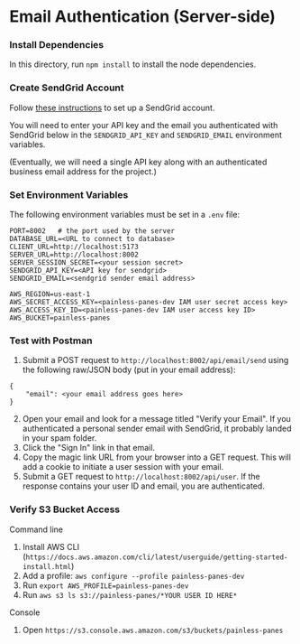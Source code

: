 # Email Authentication (Server-side)

### Install Dependencies

In this directory, run `npm install` to install the node dependencies.

### Create SendGrid Account

Follow [these instructions](https://www.passportjs.org/tutorials/email/setup/) to set up a SendGrid account.

You will need to enter your API key and the email you authenticated with SendGrid below in the `SENDGRID_API_KEY` and `SENDGRID_EMAIL` environment variables.

(Eventually, we will need a single API key along with an authenticated business email address for the project.)

### Set Environment Variables

The following environment variables must be set in a `.env` file:

```
PORT=8002   # the port used by the server
DATABASE_URL=<URL to connect to database>
CLIENT_URL=http://localhost:5173
SERVER_URL=http://localhost:8002
SERVER_SESSION_SECRET=<your session secret>
SENDGRID_API_KEY=<API key for sendgrid>
SENDGRID_EMAIL=<sendgrid sender email address>

AWS_REGION=us-east-1
AWS_SECRET_ACCESS_KEY=<painless-panes-dev IAM user secret access key>
AWS_ACCESS_KEY_ID=<painless-panes-dev IAM user access key ID>
AWS_BUCKET=painless-panes
```

### Test with Postman

1. Submit a POST request to `http://localhost:8002/api/email/send` using the following raw/JSON body (put in your email address):

```
{
    "email": <your email address goes here>
}
```

2. Open your email and look for a message titled "Verify your Email". If you authenticated a personal sender email with SendGrid, it probably landed in your spam folder.
3. Click the "Sign In" link in that email.
4. Copy the magic link URL from your browser into a GET request. This will add a cookie to initiate a user session with your email.
5. Submit a GET request to `http://localhost:8002/api/user`. If the response contains your user ID and email, you are authenticated.

### Verify S3 Bucket Access

Command line

1. Install AWS CLI (`https://docs.aws.amazon.com/cli/latest/userguide/getting-started-install.html`)
2. Add a profile: `aws configure --profile painless-panes-dev`
3. Run `export AWS_PROFILE=painless-panes-dev`
4. Run `aws s3 ls s3://painless-panes/*YOUR USER ID HERE*`

Console

1. Open `https://s3.console.aws.amazon.com/s3/buckets/painless-panes`

